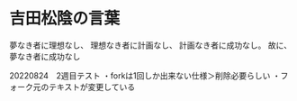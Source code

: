 # 吉田松陰の言葉
夢なき者に理想なし、
理想なき者に計画なし、
計画なき者に成功なし。
故に、夢なき者に成功なし

20220824　2週目テスト
・forkは1回しか出来ない仕様＞削除必要らしい
・フォーク元のテキストが変更している
